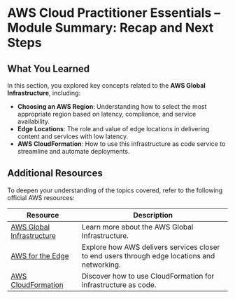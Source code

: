# AWS Cloud Practitioner Essentials – Module Summary: Recap and Next Steps

## What You Learned

In this section, you explored key concepts related to the **AWS Global Infrastructure**, including:

- **Choosing an AWS Region**: Understanding how to select the most appropriate region based on latency, compliance, and service availability.
- **Edge Locations**: The role and value of edge locations in delivering content and services with low latency.
- **AWS CloudFormation**: How to use this infrastructure as code service to streamline and automate deployments.

## Additional Resources

To deepen your understanding of the topics covered, refer to the following official AWS resources:

| Resource | Description |
|----------|-------------|
| [AWS Global Infrastructure](https://aws.amazon.com/about-aws/global-infrastructure/) | Learn more about the AWS Global Infrastructure. |
| [AWS for the Edge](https://aws.amazon.com/edge/) | Explore how AWS delivers services closer to end users through edge locations and networking. |
| [AWS CloudFormation](https://aws.amazon.com/cloudformation/) | Discover how to use CloudFormation for infrastructure as code. |
